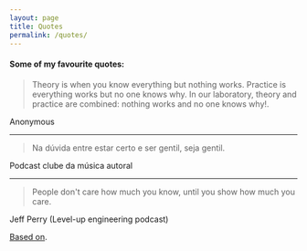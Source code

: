 ```yaml
---
layout: page
title: Quotes
permalink: /quotes/
---
```


#### Some of my favourite quotes:

> Theory is when you know everything but nothing works. Practice is everything works but no one knows why. In our laboratory, theory and practice are combined: nothing works and no one knows why!.

Anonymous

---

> Na dúvida entre estar certo e ser gentil, seja gentil.

Podcast clube da música autoral


---


> People don't care how much you know, until you show how much you care.

Jeff Perry (Level-up engineering podcast)
<br>

[Based on](https://simonecarletti.com/quotes/).
